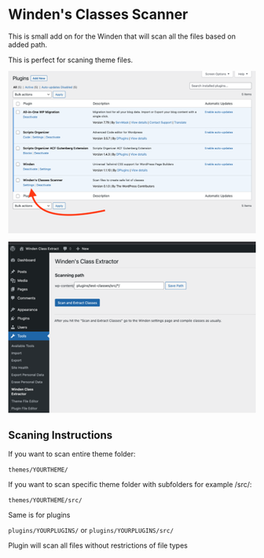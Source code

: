 # Winden's Classes Scanner

This is small add on for the Winden that will scan all the files based on added path. 

This is perfect for scaning theme files. 

![Alt text](/plugins.png "a title")

![Alt text](/settings.png "a title")

## Scaning Instructions 

If you want to scan entire theme folder: 

```themes/YOURTHEME/```

If you want to scan specific theme folder with subfolders for example /src/: 

```themes/YOURTHEME/src/```

Same is for plugins

```plugins/YOURPLUGINS/```
or ```plugins/YOURPLUGINS/src/```


Plugin will scan all files without restrictions of file types



